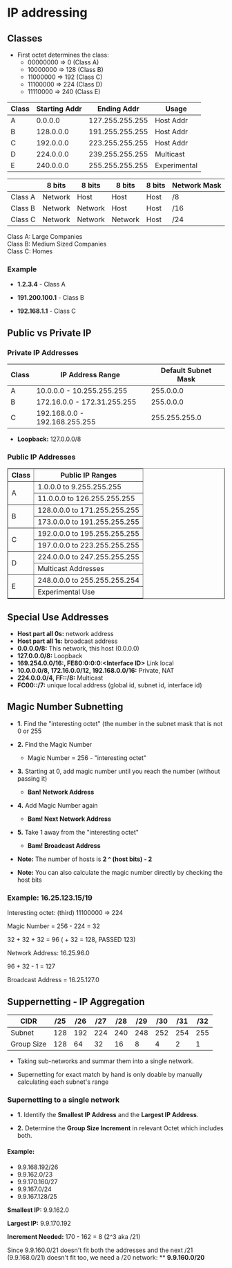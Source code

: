 # IP addressing

## Classes

-   First octet determines the class:
    -   00000000 => 0 (Class A)
    -   10000000 => 128 (Class B)
    -   11000000 => 192 (Class C)
    -   11100000 => 224 (Class D)
    -   11110000 => 240 (Class E)

| Class | Starting Addr | Ending Addr     | Usage        |
| ----- | ------------- | --------------- | ------------ |
| A     | 0.0.0.0       | 127.255.255.255 | Host Addr    |
| B     | 128.0.0.0     | 191.255.255.255 | Host Addr    |
| C     | 192.0.0.0     | 223.255.255.255 | Host Addr    |
| D     | 224.0.0.0     | 239.255.255.255 | Multicast    |
| E     | 240.0.0.0     | 255.255.255.255 | Experimental |

|         | 8 bits  | 8 bits  | 8 bits  | 8 bits | Network Mask |
| ------- | ------- | ------- | ------- | ------ | ------------ |
| Class A | Network | Host    | Host    | Host   | /8           |
| Class B | Network | Network | Host    | Host   | /16          |
| Class C | Network | Network | Network | Host   | /24          |

Class A: Large Companies\
Class B: Medium Sized Companies\
Class C: Homes

### Example

-   **1.2.3.4** - Class A

-   **191.200.100.1** - Class B

-   **192.168.1.1** - Class C

## Public vs Private IP

### Private IP Addresses

| Class | IP Address Range              | Default Subnet Mask |
| ----- | ----------------------------- | ------------------- |
| A     | 10.0.0.0 - 10.255.255.255     | 255.0.0.0           |
| B     | 172.16.0.0 - 172.31.255.255   | 255.0.0.0           |
| C     | 192.168.0.0 - 192.168.255.255 | 255.255.255.0       |

-   **Loopback:** 127.0.0.0/8

### Public IP Addresses

<table border="1" cellpadding="8" cellspacing="0">
    <tr>
        <th>Class</th>
        <th>Public IP Ranges</th>
    </tr>
    <tr>
        <td rowspan="2">A</td>
        <td>1.0.0.0 to 9.255.255.255</td>
    </tr>
    <tr>
        <td>11.0.0.0 to 126.255.255.255</td>
    </tr>
    <tr>
        <td rowspan="2">B</td>
        <td>128.0.0.0 to 171.255.255.255</td>
    </tr>
    <tr>
        <td>173.0.0.0 to 191.255.255.255</td>
    </tr>
    <tr>
        <td rowspan="2">C</td>
        <td>192.0.0.0 to 195.255.255.255</td>
    </tr>
    <tr>
        <td>197.0.0.0 to 223.255.255.255</td>
    </tr>
    <tr>
        <td rowspan="2">D</td>
        <td>224.0.0.0 to 247.255.255.255</td>
    </tr>
    <tr>
        <td>Multicast Addresses</td>
    </tr>
    <tr>
        <td rowspan="2">E</td>
        <td>248.0.0.0 to 255.255.255.254</td>
    </tr>
    <tr>
        <td>Experimental Use</td>
    </tr>
</table>

## Special Use Addresses

- **Host part all 0s:** network address
- **Host part all 1s:** broadcast address
- **0.0.0.0/8:** This network, this host (0.0.0.0)
- **127.0.0.0/8:** Loopback
- **169.254.0.0/16:, FE80:0:0:0:<Interface ID\>** Link local
- **10.0.0.0/8, 172.16.0.0/12, 192.168.0.0/16:** Private, NAT
- **224.0.0.0/4, FF::/8:** Multicast
- **FC00::/7:** unique local address (global id, subnet id, interface id)

## Magic Number Subnetting

-   **1.** Find the "interesting octet" (the number in the subnet mask that is not 0 or 255

-   **2.** Find the Magic Number

    -   Magic Number = 256 - "interesting octet"

-   **3.** Starting at 0, add magic number until you reach the number (without passing it)

    -   **Ban! Network Address**

-   **4.** Add Magic Number again

    -   **Bam! Next Network Address**

-   **5.** Take 1 away from the "interesting octet"

    -   **Bam! Broadcast Address**

-   **Note:** The number of hosts is **2 ^ (host bits) - 2**

-   **Note:** You can also calculate the magic number directly by checking the host bits

### Example: 16.25.123.15/19

Interesting octet: (third) 11100000 => 224

Magic Number = 256 - 224 = 32

32 + 32 + 32 = 96 ( + 32 = 128, PASSED 123)

Network Address: 16.25.96.0

96 + 32 - 1 = 127

Broadcast Address = 16.25.127.0

## Suppernetting - IP Aggregation

| CIDR       | /25 | /26 | /27 | /28 | /29 | /30 | /31 | /32 |
| ---------- | --- | --- | --- | --- | --- | --- | --- | --- |
| Subnet     | 128 | 192 | 224 | 240 | 248 | 252 | 254 | 255 |
| Group Size | 128 | 64  | 32  | 16  | 8   | 4   | 2   | 1   |

-   Taking sub-networks and summar them into a single network.

- Supernetting for exact match by hand is only doable by manually calculating each subnet's range

### Supernetting to a single network

- **1.** Identify the **Smallest IP Address** and the **Largest IP Address**.

- **2.** Determine the **Group Size Increment** in relevant Octet which includes both.

#### Example:

- 9.9.168.192/26
- 9.9.162.0/23
- 9.9.170.160/27
- 9.9.167.0/24
- 9.9.167.128/25

**Smallest IP:** 9.9.162.0

**Largest IP:** 9.9.170.192

**Increment Needed:** 170 - 162 = 8 (2^3 aka /21)

Since 9.9.160.0/21 doesn't fit both the addresses and the next /21 (9.9.168.0/21) doesn't fit too, we need a /20 network: ** **9.9.160.0/20**
